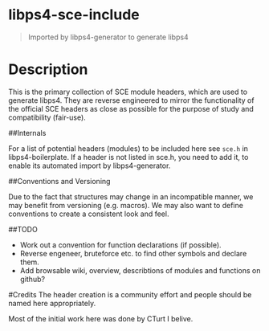 libps4-sce-include
=====

> Imported by libps4-generator to generate libps4

# Description

This is the primary collection of SCE module headers, which are used to generate libps4. They are reverse engineered to mirror the functionality of the official SCE headers as close as possible for the purpose of study and compatibility (fair-use).

##Internals

For a list of potential headers (modules) to be included here see `sce.h` in libps4-boilerplate. If a header is not listed in sce.h, you need to add it, to enable its automated import by libps4-generator.

##Conventions and Versioning

Due to the fact that structures may change in an incompatible manner, we may benefit from versioning (e.g. macros). We may also want to define conventions to create a consistent look and feel.

##TODO
- Work out a convention for function declarations (if possible).
- Reverse engeneer, bruteforce etc. to find other symbols and declare them.
- Add browsable wiki, overview, describtions of modules and functions on github?

#Credits
The header creation is a community effort and people should be named here appropriately.

Most of the initial work here was done by CTurt I belive.
